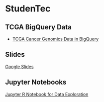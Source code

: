 # StudenTec

## TCGA BigQuery Data
- [TCGA Cancer Genomics Data in BigQuery](http://googlegenomics.readthedocs.io/en/latest/use_cases/discover_public_data/isb_cgc_data.html)

## Slides

[Google Slides](https://docs.google.com/presentation/d/14H7XaZKDAw6MqlpSSlgm80qSNjV3Jdvsz3wSMReeiro/edit#slide=id.g3abec8e88f_0_122)

## Jupyter Notebooks

[Jupyter R Notebook for Data Exploration](experiments.ipynb)
